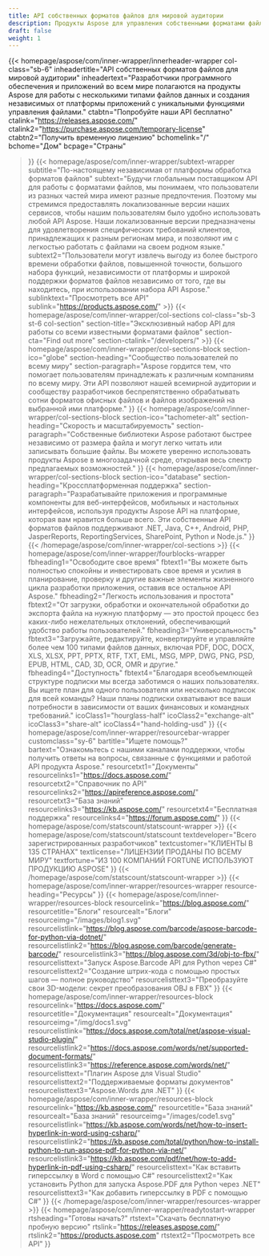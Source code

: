 ```yaml
---
title: API собственных форматов файлов для мировой аудитории
description: Продукты Aspose для управления собственными форматами файлов используются разработчиками по всему миру для управления документами и изображениями на всех популярных платформах.
draft: false
weight: 1
---
```

{{< homepage/aspose/com/inner-wrapper/innerheader-wrapper col-class="sb-6"
  inheadertitle="API собственных форматов файлов для мировой аудитории"
  inheadertext="Разработчики программного обеспечения и приложений во всем мире полагаются на продукты Aspose для работы с несколькими типами файлов данных и создания независимых от платформы приложений с уникальными функциями управления файлами."
  ctabtn="Попробуйте наши API бесплатно"
  ctalink="https://releases.aspose.com/"
  ctalink2="https://purchase.aspose.com/temporary-license"
  ctabtn2="Получить временную лицензию"
  bchomelink="/"
  bchome="Дом"
  bcpage="Страны"
  >}}
   {{< homepage/aspose/com/inner-wrapper/subtext-wrapper
   subtitle="По-настоящему независимая от платформы обработка форматов файлов"
   subtext="Будучи глобальным поставщиком API для работы с форматами файлов, мы понимаем, что пользователи из разных частей мира имеют разные предпочтения. Поэтому мы стремимся предоставлять локализованные версии наших сервисов, чтобы нашим пользователям было удобно использовать любой API Aspose. Наши локализованные версии предназначены для удовлетворения специфических требований клиентов, принадлежащих к разным регионам мира, и позволяют им с легкостью работать с файлами на своем родном языке."
   subtext2="Пользователи могут извлечь выгоду из более быстрого времени обработки файлов, повышенной точности, большого набора функций, независимости от платформы и широкой поддержки форматов файлов независимо от того, где вы находитесь, при использовании набора API Aspose."
   sublinktext="Просмотреть все API"
   sublink="https://products.aspose.com/" >}} 
{{< homepage/aspose/com/inner-wrapper/col-sections col-class="sb-3 st-6 col-section"
section-title="Эксклюзивный набор API для работы со всеми известными форматами файлов"
section-cta="Find out more"
section-ctalink="/developers/" >}}
{{< homepage/aspose/com/inner-wrapper/col-sections-block section-ico="globe"
section-heading="Сообщество пользователей по всему миру"
section-paragraph="Aspose гордится тем, что помогает пользователям принадлежать к различным компаниям по всему миру. Эти API позволяют нашей всемирной аудитории и сообществу разработчиков беспрепятственно обрабатывать сотни форматов офисных файлов и файлов изображений на выбранной ими платформе."
>}}
{{< homepage/aspose/com/inner-wrapper/col-sections-block section-ico="tachometer-alt"
section-heading="Скорость и масштабируемость"
section-paragraph="Собственные библиотеки Aspose работают быстрее независимо от размера файла и могут легко читать или записывать большие файлы. Вы можете уверенно использовать продукты Aspose в многозадачной среде, открывая весь спектр предлагаемых возможностей."
>}}
{{< homepage/aspose/com/inner-wrapper/col-sections-block section-ico="database"
section-heading="Кроссплатформенная поддержка"
section-paragraph="Разрабатывайте приложения и программные компоненты для веб-интерфейсов, мобильных и настольных интерфейсов, используя продукты Aspose API на платформе, которая вам нравится больше всего. Эти собственные API форматов файлов поддерживают .NET, Java, C++, Android, PHP, JasperReports, ReportingServices, SharePoint, Python и Node.js."
>}}
{{< /homepage/aspose/com/inner-wrapper/col-sections >}}
{{< homepage/aspose/com/inner-wrapper/fourblocks-wrapper
fbheading1="Освободите свое время"
fbtext1="Вы можете быть полностью спокойны и инвестировать свое время и усилия в планирование, проверку и другие важные элементы жизненного цикла разработки приложения, оставив все остальное API Aspose."
fbheading2="Легкость использования и простота"
fbtext2="От загрузки, обработки и окончательной обработки до экспорта файла на нужную платформу — это простой процесс без каких-либо нежелательных отклонений, обеспечивающий удобство работы пользователей."
fbheading3="Универсальность"
fbtext3="Загружайте, редактируйте, конвертируйте и управляйте более чем 100 типами файлов данных, включая PDF, DOC, DOCX, XLS, XLSX, PPT, PPTX, RTF, TXT, EML, MSG, MPP, DWG, PNG, PSD, EPUB, HTML, CAD, 3D, OCR, OMR и другие."
fbheading4="Доступность"
fbtext4="Благодаря всеобъемлющей структуре подписки мы всегда заботимся о наших пользователях. Вы ищете план для одного пользователя или несколько подписок для всей команды? Наши планы подписки охватывают все ваши потребности в зависимости от ваших финансовых и командных требований."
icoClass1="hourglass-half" icoClass2="exchange-alt" icoClass3="share-alt" icoClass4="hand-holding-usd"
>}} 
{{< homepage/aspose/com/inner-wrapper/resourcebar-wrapper customclass="sy-6"
bartitle="Ищете помощь?"
bartext="Ознакомьтесь с нашими каналами поддержки, чтобы получить ответы на вопросы, связанные с функциями и работой API продукта Aspose."
resourcetxt1="Документы"
resourcelinks1="https://docs.aspose.com/"
resourcetxt2="Справочник по API"
resourcelinks2="https://apireference.aspose.com/"
resourcetxt3="База знаний"
resourcelinks3="https://kb.aspose.com/"
resourcetxt4="Бесплатная поддержка"
resourcelinks4="https://forum.aspose.com/"
>}}
{{< homepage/aspose/com/statscount/statscount-wrapper >}}
{{< homepage/aspose/com/statscount/statscount
textdeveloper="Всего зарегистрированных разработчиков"
textcustomer="КЛИЕНТЫ В 135 СТРАНАХ"
textlicense="ЛИЦЕНЗИИ ПРОДАНЫ ПО ВСЕМУ МИРУ"
textfortune="ИЗ 100 КОМПАНИЙ FORTUNE ИСПОЛЬЗУЮТ ПРОДУКЦИЮ ASPOSE"
>}}
{{< /homepage/aspose/com/statscount/statscount-wrapper >}}
{{< homepage/aspose/com/inner-wrapper/resources-wrapper
resource-heading="Ресурсы"
>}}
{{< homepage/aspose/com/inner-wrapper/resources-block resourcelink="https://blog.aspose.com/"
resourcetitle="Блоги"
resourcealt="Блоги"
resourceimg="/images/blog1.svg" resourcelistlink="https://blog.aspose.com/barcode/aspose-barcode-for-python-via-dotnet/" resourcelistlink2="https://blog.aspose.com/barcode/generate-barcode/" resourcelistlink3="https://blog.aspose.com/3d/obj-to-fbx/"
resourcelisttext="Запуск Aspose.Barcode API для Python через C#"
resourcelisttext2="Создание штрих-кода с помощью простых шагов — полное руководство"
resourcelisttext3="Преобразуйте свои 3D-модели: секрет преобразования OBJ в FBX"
>}}
{{< homepage/aspose/com/inner-wrapper/resources-block resourcelink="https://docs.aspose.com/"
resourcetitle="Документация"
resourcealt="Документация"
resourceimg="/img/docs1.svg" resourcelistlink="https://docs.aspose.com/total/net/aspose-visual-studio-plugin/" resourcelistlink2="https://docs.aspose.com/words/net/supported-document-formats/" resourcelistlink3="https://reference.aspose.com/words/net/"
resourcelisttext="Плагин Aspose для Visual Studio"
resourcelisttext2="Поддерживаемые форматы документов"
resourcelisttext3="Aspose.Words для .NET"
>}}
{{< homepage/aspose/com/inner-wrapper/resources-block resourcelink="https://kb.aspose.com/"
resourcetitle="База знаний"
resourcealt="База знаний"
resourceimg="/images/code1.svg" resourcelistlink="https://kb.aspose.com/words/net/how-to-insert-hyperlink-in-word-using-csharp/" resourcelistlink2="https://kb.aspose.com/total/python/how-to-install-python-to-run-aspose-pdf-for-python-via-net/" resourcelistlink3="https://kb.aspose.com/pdf/net/how-to-add-hyperlink-in-pdf-using-csharp/"
resourcelisttext="Как вставить гиперссылку в Word с помощью C#"
resourcelisttext2="Как установить Python для запуска Aspose.PDF для Python через .NET"
resourcelisttext3="Как добавить гиперссылку в PDF с помощью C#"
>}}
{{< /homepage/aspose/com/inner-wrapper/resources-wrapper >}}
{{< homepage/aspose/com/inner-wrapper/readytostart-wrapper
rtsheading="Готовы начать?"
rtstext="Скачать бесплатную пробную версию"
rtslink="https://releases.aspose.com/"
rtslink2="https://products.aspose.com"
rtstext2="Просмотреть все API"
>}}
